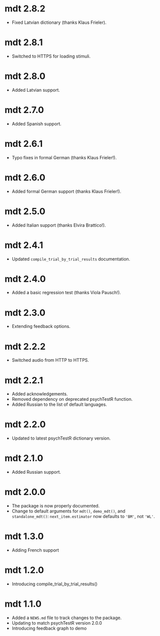 # mdt 2.8.2

* Fixed Latvian dictionary (thanks Klaus Frieler).

# mdt 2.8.1

* Switched to HTTPS for loading stimuli.

# mdt 2.8.0

* Added Latvian support.

# mdt 2.7.0

* Added Spanish support.

# mdt 2.6.1

* Typo fixes in formal German (thanks Klaus Frieler!).

# mdt 2.6.0

* Added formal German support (thanks Klaus Frieler!).

# mdt 2.5.0

* Added Italian support (thanks Elvira Brattico!).

# mdt 2.4.1

* Updated `compile_trial_by_trial_results` documentation.

# mdt 2.4.0

* Added a basic regression test (thanks Viola Pausch!).

# mdt 2.3.0

* Extending feedback options.

# mdt 2.2.2

* Switched audio from HTTP to HTTPS.

# mdt 2.2.1

* Added acknowledgements.
* Removed dependency on deprecated psychTestR function.
* Added Russian to the list of default languages.

# mdt 2.2.0

* Updated to latest psychTestR dictionary version.

# mdt 2.1.0

* Added Russian support.

# mdt 2.0.0

* The package is now properly documented.
* Change to default arguments for `mdt()`, `demo_mdt()`,
and `standalone_mdt()`: 
`next_item.estimator` now defaults to `'BM'`, not `'WL'`.

# mdt 1.3.0

* Adding French support

# mdt 1.2.0

* Introducing compile_trial_by_trial_results()

# mdt 1.1.0

* Added a `NEWS.md` file to track changes to the package.
* Updating to match psychTestR version 2.0.0
* Introducing feedback graph to demo
